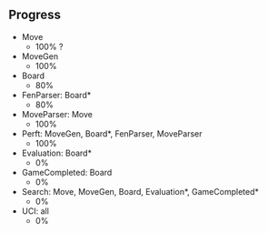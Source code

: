 ## Progress

* Move
  * 100% ?
* MoveGen
  * 100%
* Board
  * 80%
* FenParser: Board*
  * 80%
* MoveParser: Move
  * 100%
* Perft: MoveGen, Board*, FenParser, MoveParser
  * 100%
* Evaluation: Board*
  * 0%
* GameCompleted: Board
  * 0%
* Search: Move, MoveGen, Board, Evaluation*, GameCompleted*
  * 0%
* UCI: all
  * 0%